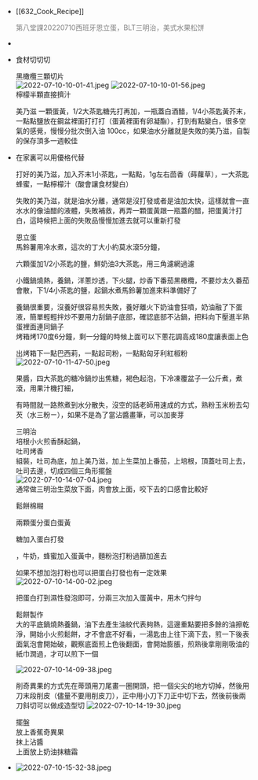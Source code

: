 - [[632_Cook_Recipe]] <p style="color: grey ">第八堂課20220710西班牙恩立蛋，BLT三明治，美式水果松饼</p>
-
- 食材切切切  
    
  黑橄欖三顆切片  
  ![2022-07-10-10-01-41.jpeg](../assets/2022-07-10-10-01-41.jpeg)  ![2022-07-10-10-01-56.jpeg](../assets/2022-07-10-10-01-56.jpeg)   
  檸檬半顆直接擠汁  
    
  美乃滋 一顆蛋黃，1/2大茶匙糖先打再加，一瓶蓋白酒醋，1/4小茶匙黃芥末，一點點鹽放在鋼盆裡面打打打（蛋黃裡面有卵凝酯），打到有點變白，很多空氣的感覺，慢慢分批次倒入油  100cc，如果油水分離就是失敗的美乃滋，自製的保存頂多一週較佳
- 在家裏可以用優格代替  
    
  打好的美乃滋，加入芥末1小茶匙，一點點，1g左右茴香（蒔蘿草），一大茶匙蜂蜜，一點檸檬汁（酸會讓食材變白）  
    
  失敗的美乃滋，就是油水分離，通常是沒打發或者是油加太快，這樣就會一直水水的像油醋的液體，失敗補救，再弄一顆蛋黃跟一瓶蓋的醋，把蛋黃汁打白，這時候把上面的失敗品慢慢加進去就可以重新打發  
    
  恩立蛋  
  馬鈴薯用冷水煮，這次的丁大小約莫水滾5分鐘，  
    
  六顆蛋加1/2小茶匙的鹽，鮮奶油3大茶匙，用三角濾網過濾  
    
  小鐵鍋燒熱，養鍋，洋蔥炒透，下火腿，炒香下番茄黑橄欖，不要炒太久番茄會散，下1/4小茶匙的鹽，起鍋水煮馬鈴薯加進來料準備好了  
    
  養鍋很重要，沒養好很容易煎失敗，養好離火下奶油會狂噴，奶油融了下蛋液，簡單輕輕拌炒不要用力刮鍋子底部，確認底部不沾鍋，把料向下壓進半熟蛋裡面連同鍋子  
  烤箱烤170度6分鐘，剩一分鐘的時候上面可以下蔥花調高成180度讓表面上色  
    
  出烤箱下一點巴西莉，一點起司粉，一點點匈牙利紅椒粉 ![2022-07-10-11-47-50.jpeg](../assets/2022-07-10-11-47-50.jpeg)   
    
    
  果醬，四大茶匙的糖冷鍋炒出焦糖，褐色起泡，下冷凍覆盆子一公斤煮，煮滾，用果汁機打細，  
    
    
    
  有時間就一路熬煮到水分散失，沒空的話老師用速成的方式，熟粉玉米粉去勾芡（水三粉ㄧ），如果不是為了當沾醬畫筆，可以加麥芽  
    
  三明治  
  培根小火煎香酥起鍋，  
  吐司烤香  
  組裝，吐司為底，加上美乃滋，加上生菜加上番茄，上培根，頂蓋吐司上去，吐司去邊，切成四個三角形擺盤  
  ![2022-07-10-14-07-04.jpeg](../assets/2022-07-10-14-07-04.jpeg)   
  通常做三明治生菜放下面，肉會放上面，咬下去的口感會比較好  
    
    
  鬆餅棉糊  
    
  兩顆蛋分蛋白蛋黃  
    
  糖加入蛋白打發  
    
  ，牛奶，蜂蜜加入蛋黃中，麵粉泡打粉過篩加進去  
    
  如果不想加泡打粉也可以把蛋白打發也有一定效果  
  ![2022-07-10-14-00-02.jpeg](../assets/2022-07-10-14-00-02.jpeg)   
    
    
  把蛋白打到濕性發泡即可，分兩三次加入蛋黃中，用木勺拌勻  
    
    
  鬆餅製作  
  大的平底鍋燒熱養鍋，油下去產生油紋代表夠熱，這邊重點要把多餘的油擦乾淨，開始小火煎鬆餅，才不會底不好看，一湯匙由上往下滴下去，煎一下後表面氣泡會開始破，觀察底面煎上色後翻面，會開始膨脹，煎熟後拿剛剛吸油的紙巾潤過，才可以煎下一個  
    
  ![2022-07-10-14-09-38.jpeg](../assets/2022-07-10-14-09-38.jpeg)   
    
  削奇異果的方式先在蒂頭用刀尾畫一圈開頭，把一個尖尖的地方切掉，然後用刀末段削皮（儘量不要用削皮刀），正中用小刀下刀正中切下去，然後前後兩刀斜切可以做成造型切 ![2022-07-10-14-19-30.jpeg](../assets/2022-07-10-14-19-30.jpeg)   
    
  擺盤  
  放上香蕉奇異果  
  抹上沾醬  
  上面放上奶油抹糖霜
- ![2022-07-10-15-32-38.jpeg](../assets/2022-07-10-15-32-38.jpeg)